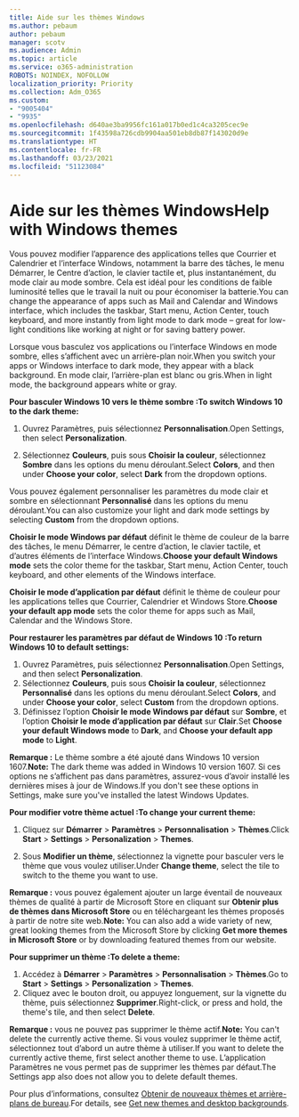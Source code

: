 ```yaml
---
title: Aide sur les thèmes Windows
ms.author: pebaum
author: pebaum
manager: scotv
ms.audience: Admin
ms.topic: article
ms.service: o365-administration
ROBOTS: NOINDEX, NOFOLLOW
localization_priority: Priority
ms.collection: Adm_O365
ms.custom:
- "9005404"
- "9935"
ms.openlocfilehash: d640ae3ba9956fc161a017b0ed1c4ca3205cec9e
ms.sourcegitcommit: 1f43598a726cdb9904aa501eb8db87f143020d9e
ms.translationtype: HT
ms.contentlocale: fr-FR
ms.lasthandoff: 03/23/2021
ms.locfileid: "51123084"
---
```

# <a name="help-with-windows-themes"></a><span data-ttu-id="18978-102">Aide sur les thèmes Windows</span><span class="sxs-lookup"><span data-stu-id="18978-102">Help with Windows themes</span></span>

<span data-ttu-id="18978-103">Vous pouvez modifier l’apparence des applications telles que Courrier et Calendrier et l’interface Windows, notamment la barre des tâches, le menu Démarrer, le Centre d’action, le clavier tactile et, plus instantanément, du mode clair au mode sombre. Cela est idéal pour les conditions de faible luminosité telles que le travail la nuit ou pour économiser la batterie.</span><span class="sxs-lookup"><span data-stu-id="18978-103">You can change the appearance of apps such as Mail and Calendar and Windows interface, which includes the taskbar, Start menu, Action Center, touch keyboard, and more instantly from light mode to dark mode – great for low-light conditions like working at night or for saving battery power.</span></span>  

<span data-ttu-id="18978-104">Lorsque vous basculez vos applications ou l’interface Windows en mode sombre, elles s’affichent avec un arrière-plan noir.</span><span class="sxs-lookup"><span data-stu-id="18978-104">When you switch your apps or Windows interface to dark mode, they appear with a black background.</span></span> <span data-ttu-id="18978-105">En mode clair, l’arrière-plan est blanc ou gris.</span><span class="sxs-lookup"><span data-stu-id="18978-105">When in light mode, the background appears white or gray.</span></span>
 
<span data-ttu-id="18978-106">**Pour basculer Windows 10 vers le thème sombre :**</span><span class="sxs-lookup"><span data-stu-id="18978-106">**To switch Windows 10 to the dark theme:**</span></span>

1. <span data-ttu-id="18978-107">Ouvrez Paramètres, puis sélectionnez **Personnalisation**.</span><span class="sxs-lookup"><span data-stu-id="18978-107">Open Settings, then select **Personalization**.</span></span>
  
1. <span data-ttu-id="18978-108">Sélectionnez **Couleurs**, puis sous **Choisir la couleur**, sélectionnez **Sombre** dans les options du menu déroulant.</span><span class="sxs-lookup"><span data-stu-id="18978-108">Select **Colors**, and then under **Choose your color**, select **Dark** from the dropdown options.</span></span>

<span data-ttu-id="18978-109">Vous pouvez également personnaliser les paramètres du mode clair et sombre en sélectionnant **Personnalisé** dans les options du menu déroulant.</span><span class="sxs-lookup"><span data-stu-id="18978-109">You can also customize your light and dark mode settings by selecting **Custom** from the dropdown options.</span></span>

<span data-ttu-id="18978-110">**Choisir le mode Windows par défaut** définit le thème de couleur de la barre des tâches, le menu Démarrer, le centre d’action, le clavier tactile, et d’autres éléments de l’interface Windows.</span><span class="sxs-lookup"><span data-stu-id="18978-110">**Choose your default Windows mode** sets the color theme for the taskbar, Start menu, Action Center, touch keyboard, and other elements of the Windows interface.</span></span>  

<span data-ttu-id="18978-111">**Choisir le mode d’application par défaut** définit le thème de couleur pour les applications telles que Courrier, Calendrier et Windows Store.</span><span class="sxs-lookup"><span data-stu-id="18978-111">**Choose your default app mode** sets the color theme for apps such as Mail, Calendar and the Windows Store.</span></span>
 
<span data-ttu-id="18978-112">**Pour restaurer les paramètres par défaut de Windows 10 :**</span><span class="sxs-lookup"><span data-stu-id="18978-112">**To return Windows 10 to default settings:**</span></span>

1. <span data-ttu-id="18978-113">Ouvrez Paramètres, puis sélectionnez **Personnalisation**.</span><span class="sxs-lookup"><span data-stu-id="18978-113">Open Settings, and then select **Personalization**.</span></span>  
1. <span data-ttu-id="18978-114">Sélectionnez **Couleurs**, puis sous **Choisir la couleur**, sélectionnez **Personnalisé** dans les options du menu déroulant.</span><span class="sxs-lookup"><span data-stu-id="18978-114">Select **Colors**, and under **Choose your color**, select **Custom** from the dropdown options.</span></span>  
1. <span data-ttu-id="18978-115">Définissez l’option **Choisir le mode Windows par défaut** sur **Sombre**, et l’option **Choisir le mode d’application par défaut** sur **Clair**.</span><span class="sxs-lookup"><span data-stu-id="18978-115">Set **Choose your default Windows mode** to **Dark**, and **Choose your default app mode** to **Light**.</span></span>

<span data-ttu-id="18978-116">**Remarque :** Le thème sombre a été ajouté dans Windows 10 version 1607.</span><span class="sxs-lookup"><span data-stu-id="18978-116">**Note:** The dark theme was added in Windows 10 version 1607.</span></span> <span data-ttu-id="18978-117">Si ces options ne s’affichent pas dans paramètres, assurez-vous d’avoir installé les dernières mises à jour de Windows.</span><span class="sxs-lookup"><span data-stu-id="18978-117">If you don't see these options in Settings, make sure you've installed the latest Windows Updates.</span></span>

<span data-ttu-id="18978-118">**Pour modifier votre thème actuel :**</span><span class="sxs-lookup"><span data-stu-id="18978-118">**To change your current theme:**</span></span>

1. <span data-ttu-id="18978-119">Cliquez sur **Démarrer** > **Paramètres** > **Personnalisation** > **Thèmes**.</span><span class="sxs-lookup"><span data-stu-id="18978-119">Click **Start** > **Settings** > **Personalization** > **Themes**.</span></span>  

1. <span data-ttu-id="18978-120">Sous **Modifier un thème**, sélectionnez la vignette pour basculer vers le thème que vous voulez utiliser.</span><span class="sxs-lookup"><span data-stu-id="18978-120">Under **Change theme**, select the tile to switch to the theme you want to use.</span></span> 

<span data-ttu-id="18978-121">**Remarque :** vous pouvez également ajouter un large éventail de nouveaux thèmes de qualité à partir de Microsoft Store en cliquant sur **Obtenir plus de thèmes dans Microsoft Store** ou en téléchargeant les thèmes proposés à partir de notre site web.</span><span class="sxs-lookup"><span data-stu-id="18978-121">**Note:** You can also add a wide variety of new, great looking themes from the Microsoft Store by clicking **Get more themes in Microsoft Store** or by downloading featured themes from our website.</span></span>

<span data-ttu-id="18978-122">**Pour supprimer un thème :**</span><span class="sxs-lookup"><span data-stu-id="18978-122">**To delete a theme:**</span></span>

1. <span data-ttu-id="18978-123">Accédez à **Démarrer** > **Paramètres** > **Personnalisation** > **Thèmes**.</span><span class="sxs-lookup"><span data-stu-id="18978-123">Go to **Start** > **Settings** > **Personalization** > **Themes**.</span></span> 
1. <span data-ttu-id="18978-124">Cliquez avec le bouton droit, ou appuyez longuement, sur la vignette du thème, puis sélectionnez **Supprimer**.</span><span class="sxs-lookup"><span data-stu-id="18978-124">Right-click, or press and hold, the theme's tile, and then select **Delete**.</span></span> 

<span data-ttu-id="18978-125">**Remarque :** vous ne pouvez pas supprimer le thème actif.</span><span class="sxs-lookup"><span data-stu-id="18978-125">**Note:** You can't delete the currently active theme.</span></span> <span data-ttu-id="18978-126">Si vous voulez supprimer le thème actif, sélectionnez tout d’abord un autre thème à utiliser.</span><span class="sxs-lookup"><span data-stu-id="18978-126">If you want to delete the currently active theme, first select another theme to use.</span></span> <span data-ttu-id="18978-127">L’application Paramètres ne vous permet pas de supprimer les thèmes par défaut.</span><span class="sxs-lookup"><span data-stu-id="18978-127">The Settings app also does not allow you to delete default themes.</span></span>

<span data-ttu-id="18978-128">Pour plus d’informations, consultez [Obtenir de nouveaux thèmes et arrière-plans de bureau](https://support.microsoft.com/windows/get-new-themes-and-desktop-backgrounds-09e3e0a6-02e3-5ecd-22a1-5d048e3cb0d3).</span><span class="sxs-lookup"><span data-stu-id="18978-128">For details, see [Get new themes and desktop backgrounds](https://support.microsoft.com/windows/get-new-themes-and-desktop-backgrounds-09e3e0a6-02e3-5ecd-22a1-5d048e3cb0d3).</span></span>
